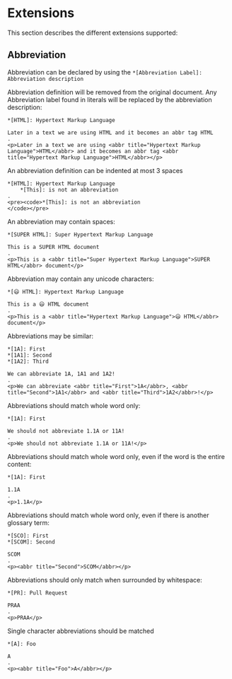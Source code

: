 # Extensions

This section describes the different extensions supported:

## Abbreviation

Abbreviation can be declared by using the `*[Abbreviation Label]: Abbreviation description`

Abbreviation definition will be removed from the original document. Any Abbreviation label found in literals will be replaced by the abbreviation description:
 
```````````````````````````````` example
*[HTML]: Hypertext Markup Language

Later in a text we are using HTML and it becomes an abbr tag HTML
.
<p>Later in a text we are using <abbr title="Hypertext Markup Language">HTML</abbr> and it becomes an abbr tag <abbr title="Hypertext Markup Language">HTML</abbr></p>
````````````````````````````````

An abbreviation definition can be indented at most 3 spaces
 
```````````````````````````````` example
*[HTML]: Hypertext Markup Language
    *[This]: is not an abbreviation
.
<pre><code>*[This]: is not an abbreviation
</code></pre>
````````````````````````````````

An abbreviation may contain spaces:
 
```````````````````````````````` example
*[SUPER HTML]: Super Hypertext Markup Language

This is a SUPER HTML document    
.
<p>This is a <abbr title="Super Hypertext Markup Language">SUPER HTML</abbr> document</p>
````````````````````````````````

Abbreviation may contain any unicode characters:

```````````````````````````````` example
*[😃 HTML]: Hypertext Markup Language

This is a 😃 HTML document    
.
<p>This is a <abbr title="Hypertext Markup Language">😃 HTML</abbr> document</p>
````````````````````````````````

Abbreviations may be similar:

```````````````````````````````` example
*[1A]: First
*[1A1]: Second
*[1A2]: Third

We can abbreviate 1A, 1A1 and 1A2!
.
<p>We can abbreviate <abbr title="First">1A</abbr>, <abbr title="Second">1A1</abbr> and <abbr title="Third">1A2</abbr>!</p>
````````````````````````````````

Abbreviations should match whole word only:

```````````````````````````````` example
*[1A]: First

We should not abbreviate 1.1A or 11A!
.
<p>We should not abbreviate 1.1A or 11A!</p>
````````````````````````````````

Abbreviations should match whole word only, even if the word is the entire content:

```````````````````````````````` example
*[1A]: First

1.1A
.
<p>1.1A</p>
````````````````````````````````

Abbreviations should match whole word only, even if there is another glossary term:

```````````````````````````````` example
*[SCO]: First
*[SCOM]: Second

SCOM
.
<p><abbr title="Second">SCOM</abbr></p>
````````````````````````````````

Abbreviations should only match when surrounded by whitespace:

```````````````````````````````` example
*[PR]: Pull Request

PRAA
.
<p>PRAA</p>
````````````````````````````````

Single character abbreviations should be matched

```````````````````````````````` example
*[A]: Foo

A
.
<p><abbr title="Foo">A</abbr></p>
````````````````````````````````